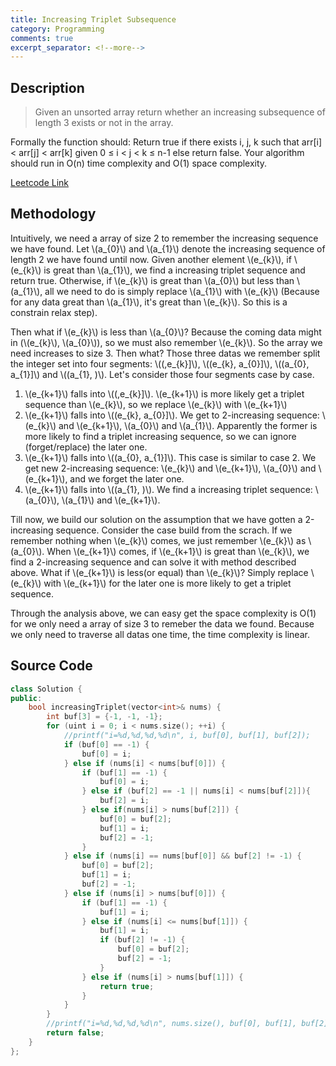 ```yaml
---
title: Increasing Triplet Subsequence
category: Programming
comments: true
excerpt_separator: <!--more-->
---
```

## Description
>Given an unsorted array return whether an increasing subsequence of length 3 exists or not in the array.
<!--more-->
Formally the function should:
Return true if there exists i, j, k
such that arr[i] < arr[j] < arr[k] given 0 ≤ i < j < k ≤ n-1 else return false.
Your algorithm should run in O(n) time complexity and O(1) space complexity.

[Leetcode Link](https://leetcode.com/problems/increasing-triplet-subsequence)

## Methodology
Intuitively, we need a array of size 2 to remember the increasing sequence we have found. Let \\(a_{0}\\) and \\(a_{1}\\) denote the increasing sequence of length 2 we have found until now. Given another element \\(e_{k}\\), if \\(e_{k}\\) is great than \\(a_{1}\\), we find a increasing triplet sequence and return true. Otherwise, if \\(e_{k}\\) is great than \\(a_{0}\\) but less than \\(a_{1}\\), all we need to do is simply replace \\(a_{1}\\) with \\(e_{k}\\) (Because for any data great than \\(a_{1}\\), it's great than \\(e_{k}\\). So this is a constrain relax step).

Then what if \\(e_{k}\\) is less than \\(a_{0}\\)? Because the coming data might in (\\(e_{k}\\), \\(a_{0}\\)), so we must also remember \\(e_{k}\\). So the array we need increases to size 3. Then what? Those three datas we remember split the integer set into four segments: \\((,e_{k}]\\), \\((e_{k}, a_{0}]\\), \\((a_{0}, a_{1}]\\) and \\((a_{1}, )\\). Let's consider those four segments case by case.
1. \\(e_{k+1}\\) falls into \\((,e_{k}]\\). \\(e_{k+1}\\) is more likely get a triplet sequence than \\(e_{k}\\), so we replace \\(e_{k}\\) with \\(e_{k+1}\\)
2. \\(e_{k+1}\\) falls into \\((e_{k}, a_{0}]\\). We get to 2-increasing sequence: \\(e_{k}\\) and \\(e_{k+1}\\), \\(a_{0}\\) and \\(a_{1}\\). Apparently the former is more likely to find a triplet increasing sequence, so we can ignore (forget/replace) the later one.
3. \\(e_{k+1}\\) falls into \\((a_{0}, a_{1}]\\). This case is similar to case 2. We get new 2-increasing sequence:  \\(e_{k}\\) and \\(e_{k+1}\\), \\(a_{0}\\) and \\(e_{k+1}\\), and we forget the later one.
4. \\(e_{k+1}\\) falls into \\((a_{1}, )\\). We find a increasing triplet sequence: \\(a_{0}\\), \\(a_{1}\\) and \\(e_{k+1}\\).

Till now, we build our solution on the assumption that we have gotten a 2-increasing sequence. Consider the case build from the scrach. If we remember nothing when \\(e_{k}\\) comes, we just remember \\(e_{k}\\) as \\(a_{0}\\). When \\(e_{k+1}\\) comes, if \\(e_{k+1}\\) is great than \\(e_{k}\\), we find a 2-increasing sequence and can solve it with method described above. What if \\(e_{k+1}\\) is less(or equal) than \\(e_{k}\\)? Simply replace \\(e_{k}\\) with \\(e_{k+1}\\) for the later one is more likely to get a triplet sequence.

Through the analysis above, we can easy get the space complexity is O(1) for we only need a array of size 3 to remeber the data we found. Because we only need to traverse all datas one time, the time complexity is linear.

## Source Code
```C++
class Solution {
public:
    bool increasingTriplet(vector<int>& nums) {
        int buf[3] = {-1, -1, -1};
        for (uint i = 0; i < nums.size(); ++i) {
            //printf("i=%d,%d,%d,%d\n", i, buf[0], buf[1], buf[2]);
            if (buf[0] == -1) {
                buf[0] = i;
            } else if (nums[i] < nums[buf[0]]) {
                if (buf[1] == -1) {
                    buf[0] = i;
                } else if (buf[2] == -1 || nums[i] < nums[buf[2]]){
                    buf[2] = i;
                } else if(nums[i] > nums[buf[2]]) {
                    buf[0] = buf[2];
                    buf[1] = i;
                    buf[2] = -1;
                }
            } else if (nums[i] == nums[buf[0]] && buf[2] != -1) {
                buf[0] = buf[2];
                buf[1] = i;
                buf[2] = -1;
            } else if (nums[i] > nums[buf[0]]) {
                if (buf[1] == -1) {
                    buf[1] = i;
                } else if (nums[i] <= nums[buf[1]]) {
                    buf[1] = i;
                    if (buf[2] != -1) {
                        buf[0] = buf[2];
                        buf[2] = -1;
                    }
                } else if (nums[i] > nums[buf[1]]) {
                    return true;
                }
            }
        }
        //printf("i=%d,%d,%d,%d\n", nums.size(), buf[0], buf[1], buf[2]);
        return false;
    }
};
```
